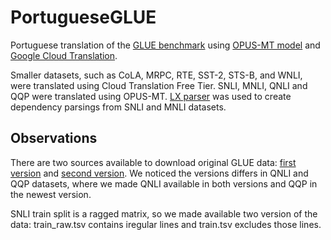 # PortugueseGLUE
Portuguese translation of the [GLUE benchmark](https://gluebenchmark.com/) using [OPUS-MT model](https://github.com/Helsinki-NLP/OPUS-MT) and [Google Cloud Translation](https://cloud.google.com/translate/docs).

Smaller datasets, such as CoLA, MRPC, RTE, SST-2, STS-B, and WNLI, were translated using Cloud Translation Free Tier. SNLI, MNLI, QNLI and QQP were translated using OPUS-MT.
[LX parser](http://lxcenter.di.fc.ul.pt/tools/en/LXParserEN.html) was used to create dependency parsings from SNLI and MNLI datasets.

## Observations

There are two sources available to download original GLUE data: [first version](https://github.com/nyu-mll/GLUE-baselines/blob/master/download_glue_data.py) and [second version](https://github.com/nyu-mll/jiant/blob/master/scripts/download_glue_data.py). We noticed the versions differs in QNLI and QQP datasets, where we made QNLI available in both versions and QQP in the newest version. 

SNLI train split is a ragged matrix, so we made available two version of the data: train_raw.tsv contains iregular lines and train.tsv excludes those lines. 
